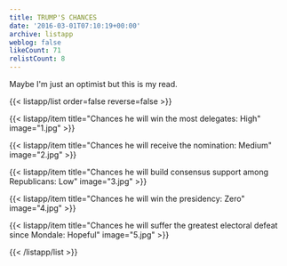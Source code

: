 ```yaml
---
title: TRUMP'S CHANCES
date: '2016-03-01T07:10:19+00:00'
archive: listapp
weblog: false
likeCount: 71
relistCount: 8
---
```


Maybe I'm just an optimist but this is my read.

<!--more-->

{{< listapp/list order=false reverse=false >}}

   {{< listapp/item title="Chances he will win the most delegates: High"
      image="1.jpg" >}}

   {{< listapp/item title="Chances he will receive the nomination: Medium"
      image="2.jpg" >}}

   {{< listapp/item title="Chances he will build consensus support among Republicans: Low"
      image="3.jpg" >}}

   {{< listapp/item title="Chances he will win the presidency: Zero"
      image="4.jpg" >}}

   {{< listapp/item title="Chances he will suffer the greatest electoral defeat since Mondale: Hopeful"
      image="5.jpg" >}}

{{< /listapp/list >}}
